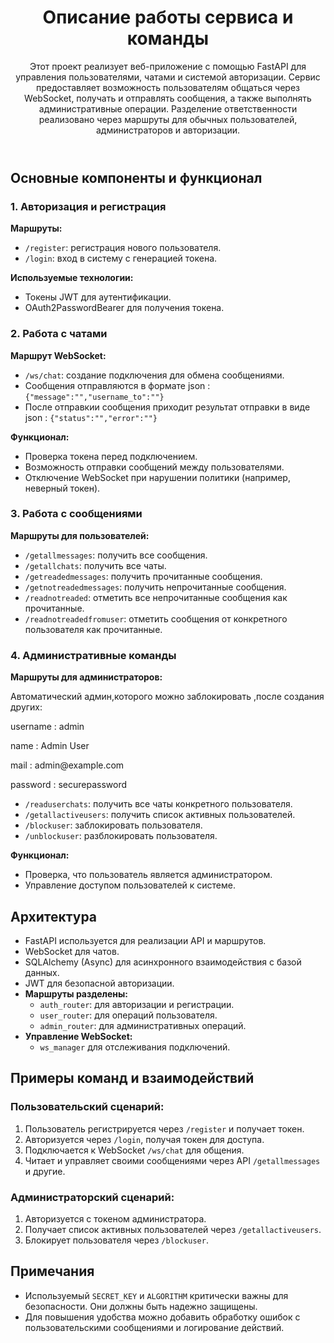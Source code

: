 <header>
        <h1>Описание работы сервиса и команды</h1>
        <p>Этот проект реализует веб-приложение с помощью FastAPI для управления пользователями, чатами и системой авторизации. Сервис предоставляет возможность пользователям общаться через WebSocket, получать и отправлять сообщения, а также выполнять административные операции. Разделение ответственности реализовано через маршруты для обычных пользователей, администраторов и авторизации.</p>
    </header>
    
  <section>
      <h2>Основные компоненты и функционал</h2>
      
  <h3>1. Авторизация и регистрация</h3>
  <p><strong>Маршруты:</strong></p>
  <ul>
      <li><code>/register</code>: регистрация нового пользователя.</li>
      <li><code>/login</code>: вход в систему с генерацией токена.</li>
  </ul>
  <p><strong>Используемые технологии:</strong></p>
  <ul>
      <li>Токены JWT для аутентификации.</li>
      <li>OAuth2PasswordBearer для получения токена.</li>
  </ul>

  <h3>2. Работа с чатами</h3>
  <p><strong>Маршрут WebSocket:</strong></p>
  <ul>
      <li><code>/ws/chat</code>: создание подключения для обмена сообщениями.</li>
      <li>Сообщения отправляются в формате json : <code>{"message":"","username_to":""}</code></li>
        <li>После отправкии сообщения приходит результат отправки в виде json : <code>{"status":"","error":""}</code></li>
  </ul>
  <p><strong>Функционал:</strong></p>
  <ul>
      <li>Проверка токена перед подключением.</li>
      <li>Возможность отправки сообщений между пользователями.</li>
      <li>Отключение WebSocket при нарушении политики (например, неверный токен).</li>
  </ul>

  <h3>3. Работа с сообщениями</h3>
  <p><strong>Маршруты для пользователей:</strong></p>
  <ul>
      <li><code>/getallmessages</code>: получить все сообщения.</li>
      <li><code>/getallchats</code>: получить все чаты.</li>
      <li><code>/getreadedmessages</code>: получить прочитанные сообщения.</li>
      <li><code>/getnotreadedmessages</code>: получить непрочитанные сообщения.</li>
      <li><code>/readnotreaded</code>: отметить все непрочитанные сообщения как прочитанные.</li>
      <li><code>/readnotreadedfromuser</code>: отметить сообщения от конкретного пользователя как прочитанные.</li>
  </ul>

  <h3>4. Административные команды</h3>
    <p><strong>Маршруты для администраторов:</strong></p>
  <p>Автоматический админ,которого можно заблокировать ,после создания других:
        <p>username : admin</p>
        <p>name : Admin User</p>
        <p>mail : admin@example.com</p>
        <p>password : securepassword</p>
</p>
  <ul>
      <li><code>/readuserchats</code>: получить все чаты конкретного пользователя.</li>
      <li><code>/getallactiveusers</code>: получить список активных пользователей.</li>
      <li><code>/blockuser</code>: заблокировать пользователя.</li>
      <li><code>/unblockuser</code>: разблокировать пользователя.</li>
  </ul>
  <p><strong>Функционал:</strong></p>
  <ul>
      <li>Проверка, что пользователь является администратором.</li>
      <li>Управление доступом пользователей к системе.</li>
  </ul>
  </section>
  
  <section>
      <h2>Архитектура</h2>
      <ul>
          <li>FastAPI используется для реализации API и маршрутов.</li>
          <li>WebSocket для чатов.</li>
          <li>SQLAlchemy (Async) для асинхронного взаимодействия с базой данных.</li>
          <li>JWT для безопасной авторизации.</li>
          <li><strong>Маршруты разделены:</strong>
              <ul>
                  <li><code>auth_router</code>: для авторизации и регистрации.</li>
                  <li><code>user_router</code>: для операций пользователя.</li>
                  <li><code>admin_router</code>: для административных операций.</li>
              </ul>
          </li>
          <li><strong>Управление WebSocket:</strong>
              <ul>
                  <li><code>ws_manager</code> для отслеживания подключений.</li>
              </ul>
          </li>
      </ul>
  </section>
  
  <section>
      <h2>Примеры команд и взаимодействий</h2>
      <h3>Пользовательский сценарий:</h3>
      <ol>
          <li>Пользователь регистрируется через <code>/register</code> и получает токен.</li>
          <li>Авторизуется через <code>/login</code>, получая токен для доступа.</li>
          <li>Подключается к WebSocket <code>/ws/chat</code> для общения.</li>
          <li>Читает и управляет своими сообщениями через API <code>/getallmessages</code> и другие.</li>
      </ol>
      
  <h3>Администраторский сценарий:</h3>
  <ol>
      <li>Авторизуется с токеном администратора.</li>
      <li>Получает список активных пользователей через <code>/getallactiveusers</code>.</li>
      <li>Блокирует пользователя через <code>/blockuser</code>.</li>
  </ol>
  </section>
  
  <section>
      <h2>Примечания</h2>
      <ul>
          <li>Используемый <code>SECRET_KEY</code> и <code>ALGORITHM</code> критически важны для безопасности. Они должны быть надежно защищены.</li>
          <li>Для повышения удобства можно добавить обработку ошибок с пользовательскими сообщениями и логирование действий.</li>
      </ul>
  </section>

